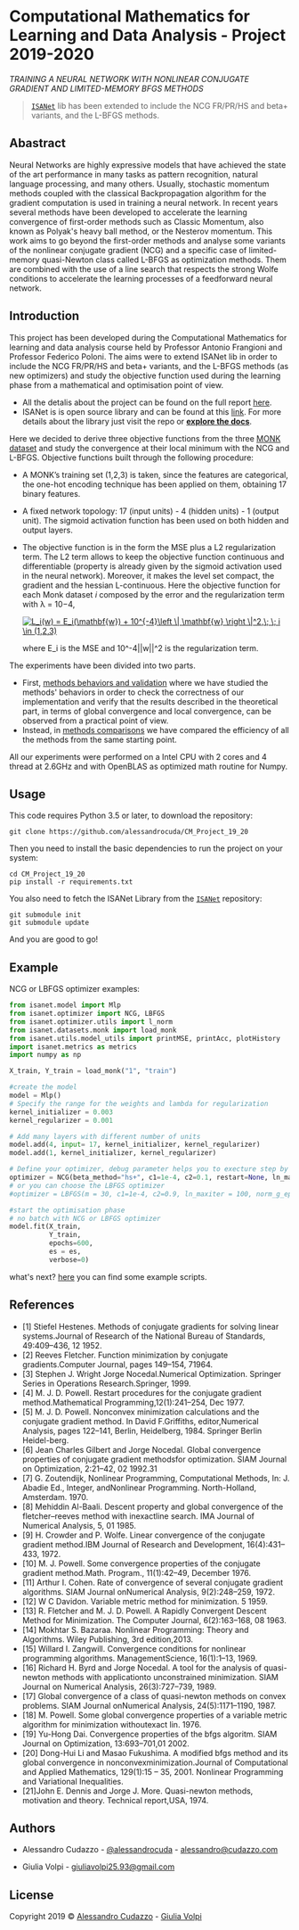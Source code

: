 # Computational Mathematics for Learning and Data Analysis  - Project 2019-2020

*TRAINING  A NEURAL NETWORK WITH NONLINEAR CONJUGATE GRADIENT AND LIMITED-MEMORY BFGS METHODS*

> [`ISANet`](https://github.com/alessandrocuda/ISANet) lib has been extended to include the NCG FR/PR/HS and beta+ variants, and the L-BFGS methods.


## Abastract
Neural Networks are highly expressive models that have achieved the state of the art performance in many tasks as pattern recognition, natural language processing, and many others. Usually, stochastic momentum methods coupled with the classical Backpropagation algorithm for the gradient computation is used in training a neural network.
In recent years several methods have been developed to accelerate the learning convergence of first-order methods such as Classic Momentum, also known as Polyak's heavy ball method, or the Nesterov momentum.
This work aims to go beyond the first-order methods and analyse some variants of the nonlinear conjugate gradient (NCG) and a specific case of limited-memory quasi-Newton class called L-BFGS as optimization methods. Them are combined with the use of a line search that respects the strong Wolfe conditions to accelerate the learning processes of a feedforward neural network. 

## Introduction
This project has been developed during the Computational Mathematics for learning and data analysis course held by Professor Antonio Frangioni and Professor Federico Poloni. The aims were to extend ISANet lib in order to include the NCG FR/PR/HS and beta+ variants, and the L-BFGS methods (as new optimizers) and study the objective function used during the learning phase from a mathematical and optimisation point of view.

- All the detalis about the project can be found on the full report [here](https://github.com/alessandrocuda/CM_Project_19_20/blob/master/report/CM_19_20_Cudazzo_Volpi.pdf).
- ISANet is is open source library and can be found at this [link](https://github.com/alessandrocuda/ISANet). For more details about the library just visit the repo or <a href="https://alessandrocudazzo.it/ISANet"><strong>explore the docs</strong></a>.

Here we decided to derive three objective functions from the three <a href=https://archive.ics.uci.edu/ml/datasets/MONK%27s+Problems> MONK dataset</a> and study the convergence at their local minimum with the NCG and L-BFGS. Objective functions built through the following procedure:
 - A MONK’s training set (1,2,3) is taken, since the features are categorical, the one-hot encoding technique has been applied on them, obtaining 17 binary features.
 - A fixed network topology: 17 (input units) - 4 (hidden units) - 1 (output unit). The sigmoid activation function has been used on both hidden and output layers.

 - The objective function is in the form the MSE plus a L2 regularization term. The L2 term allows to keep the objective function continuous and differentiable (property is already given by the sigmoid activation used in the neural network). Moreover, it makes the level set compact, the gradient and the hessian L-continuous. Here the objective function for each Monk dataset *i* composed by the error and the regularization term with λ = 10−4,

    <a href="https://www.codecogs.com/eqnedit.php?latex=L_i(w)&space;=&space;E_i(\mathbf{w})&space;&plus;&space;10^{-4}\left&space;\|&space;\mathbf{w}&space;\right&space;\|^2,\;&space;\;&space;i&space;\in&space;(1,2,3)" target="_blank"><img src="https://latex.codecogs.com/gif.latex?L_i(w)&space;=&space;E_i(\mathbf{w})&space;&plus;&space;10^{-4}\left&space;\|&space;\mathbf{w}&space;\right&space;\|^2,\;&space;\;&space;i&space;\in&space;(1,2,3)" title="L_i(w) = E_i(\mathbf{w}) + 10^{-4}\left \| \mathbf{w} \right \|^2,\; \; i \in (1,2,3)" /></a>

    where E_i is the MSE and 10^-4||w||^2 is the regularization term.

The experiments have been divided into two parts. 
 - First, <a href=https://github.com/alessandrocuda/CM_Project_19_20/tree/master/experiments/methods_behaviors>methods behaviors and validation</a> where we have studied the methods' behaviors in order to check the correctness of our implementation and verify that the results described in the theoretical part, in terms of global convergence and local convergence, can be observed from a practical point of view.
 - Instead, in <a href=https://github.com/alessandrocuda/CM_Project_19_20/tree/master/experiments/methods_comparisons>methods comparisons</a> we have compared the efficiency of all the methods from the same starting point.

All our experiments were performed on a Intel CPU with 2 cores and 4 thread at 2.6GHz and with OpenBLAS as optimized math routine for Numpy.
## Usage
This code requires Python 3.5 or later, to download the repository:

`git clone https://github.com/alessandrocuda/CM_Project_19_20`

Then you need to install the basic dependencies to run the project on your system:

```
cd CM_Project_19_20
pip install -r requirements.txt
```

You also need to fetch the ISANet Library from the [`ISANet`](https://github.com/alessandrocuda/ISANet) repository:

```
git submodule init
git submodule update
```

And you are good to go!

## Example
NCG or LBFGS optimizer examples:

```python
from isanet.model import Mlp
from isanet.optimizer import NCG, LBFGS
from isanet.optimizer.utils import l_norm
from isanet.datasets.monk import load_monk
from isanet.utils.model_utils import printMSE, printAcc, plotHistory
import isanet.metrics as metrics
import numpy as np

X_train, Y_train = load_monk("1", "train")

#create the model
model = Mlp()
# Specify the range for the weights and lambda for regularization
kernel_initializer = 0.003 
kernel_regularizer = 0.001

# Add many layers with different number of units
model.add(4, input= 17, kernel_initializer, kernel_regularizer)
model.add(1, kernel_initializer, kernel_regularizer)

# Define your optimizer, debug parameter helps you to execture step by step by pressing a key on the keyboard.
optimizer = NCG(beta_method="hs+", c1=1e-4, c2=0.1, restart=None, ln_maxiter = 100, norm_g_eps = 1e-9, l_eps = 1e-9, debug = True)
# or you can choose the LBFGS optimizer
#optimizer = LBFGS(m = 30, c1=1e-4, c2=0.9, ln_maxiter = 100, norm_g_eps = 1e-9, l_eps = 1e-9, debug = True)

#start the optimisation phase
# no batch with NCG or LBFGS optimizer
model.fit(X_train,
          Y_train, 
          epochs=600,  
          es = es,
          verbose=0) 
```
what's next? [here](https://github.com/alessandrocuda/CM_Project_19_20/blob/master/examples/README.md) you can find some example scripts.

## References
 - [1] Stiefel Hestenes. Methods of conjugate gradients for solving linear systems.Journal of Research of the National Bureau of Standards, 49:409–436, 12 1952.
 - [2] Reeves Fletcher. Function minimization by conjugate gradients.Computer Journal, pages 149–154, 71964.
 - [3] Stephen J. Wright Jorge Nocedal.Numerical Optimization. Springer Series in Operations Research.Springer, 1999.
 - [4] M. J. D. Powell. Restart procedures for the conjugate gradient method.Mathematical Programming,12(1):241–254, Dec 1977.
 - [5] M. J. D. Powell. Nonconvex minimization calculations and the conjugate gradient method. In David F.Griffiths, editor,Numerical Analysis, pages 122–141, Berlin, Heidelberg, 1984. Springer Berlin Heidel-berg.
 - [6] Jean Charles Gilbert and Jorge Nocedal. Global convergence properties of conjugate gradient methodsfor optimization. SIAM Journal on Optimization, 2:21–42, 02 1992.31
 - [7] G. Zoutendijk,  Nonlinear Programming,  Computational Methods,  In:  J. Abadie Ed.,  Integer,  andNonlinear Programming. North-Holland, Amsterdam. 1970.
 - [8] Mehiddin Al-Baali. Descent property and global convergence of the fletcher–reeves method with inexactline search. IMA Journal of Numerical Analysis, 5, 01 1985.
 - [9] H. Crowder and P. Wolfe.  Linear convergence of the conjugate gradient method.IBM Journal of Research and Development, 16(4):431–433, 1972.
 - [10] M. J. Powell.   Some convergence properties of the conjugate gradient method.Math. Program., 11(1):42–49, December 1976. 
 - [11] Arthur I. Cohen.  Rate of convergence of several conjugate gradient algorithms. SIAM Journal onNumerical Analysis, 9(2):248–259, 1972.
 - [12] W C Davidon. Variable metric method for minimization. 5 1959.
 - [13] R. Fletcher and M. J. D. Powell.   A Rapidly Convergent Descent Method for Minimization. The Computer Journal, 6(2):163–168, 08 1963. 
 - [14] Mokhtar S. Bazaraa. Nonlinear Programming: Theory and Algorithms. Wiley Publishing, 3rd edition,2013.
 - [15] Willard I. Zangwill.  Convergence conditions for nonlinear programming algorithms. ManagementScience, 16(1):1–13, 1969. 
 - [16] Richard H. Byrd and Jorge Nocedal. A tool for the analysis of quasi-newton methods with applicationto unconstrained minimization. SIAM Journal on Numerical Analysis, 26(3):727–739, 1989. 
 - [17] Global convergence  of  a  class  of  quasi-newton  methods  on  convex  problems. SIAM  Journal  onNumerical Analysis, 24(5):1171–1190, 1987. 
 - [18] M. Powell. Some global convergence properties of a variable metric algorithm for minimization withoutexact lin. 1976. 
 - [19] Yu-Hong Dai. Convergence properties of the bfgs algoritm. SIAM Journal on Optimization, 13:693–701,01 2002. 
 - [20] Dong-Hui Li and Masao Fukushima. A modified bfgs method and its global convergence in nonconvexminimization.Journal of Computational and Applied Mathematics, 129(1):15 – 35, 2001. Nonlinear Programming and Variational Inequalities. 
 - [21]John E. Dennis and Jorge J. More.  Quasi-newton methods, motivation and theory.  Technical report,USA, 1974. 
 
 <!-- CONTACT -->
## Authors

 - Alessandro Cudazzo - [@alessandrocuda](https://twitter.com/alessandrocuda) - alessandro@cudazzo.com

 - Giulia Volpi - giuliavolpi25.93@gmail.com

<!-- LICENSE -->
## License
Copyright 2019 ©  <a href="https://alessandrocudazzo.it" target="_blank">Alessandro Cudazzo</a> - <a href="mailto:giuliavolpi25.93@gmail.com">Giulia Volpi</a>
